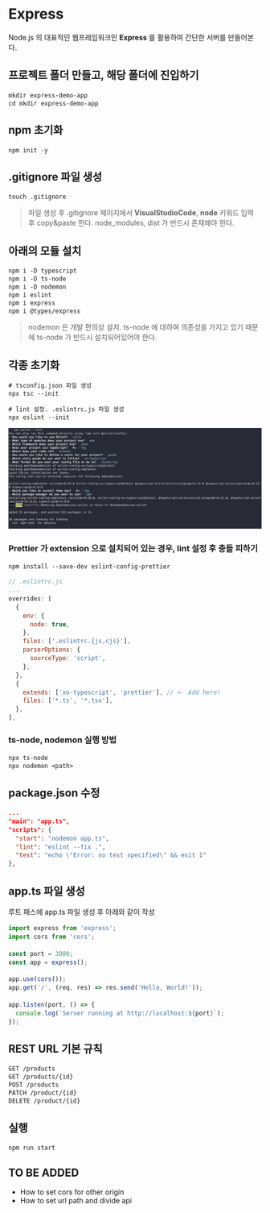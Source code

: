 # Express

Node.js 의 대표적인 웹프레임워크인 **Express** 를 활용하여 간단한 서버를 만들어본다.

## 프로젝트 폴더 만들고, 해당 폴더에 진입하기

```shell
mkdir express-demo-app
cd mkdir express-demo-app
```

## npm 초기화

```shell
npm init -y
```

## .gitignore 파일 생성

```shell
touch .gitignore
```

> 파일 생성 후 .gitignore 페이지에서 **VisualStudioCode**, **node** 키워드 입력 후
> copy&paste 한다. node_modules, dist 가 반드시 존재해야 한다.

## 아래의 모듈 설치

```shell
npm i -D typescript
npm i -D ts-node
npm i -D nodemon
npm i eslint
npm i express
npm i @types/express
```

> nodemon 은 개발 편의상 설치. ts-node 에 대하여 의존성을 가지고 있기 때문에
> ts-node 가 반드시 설치되어있어야 한다.

## 각종 초기화

```shell
# tsconfig.json 파일 생성
npx tsc --init
```

```shell
# lint 설정. .eslintrc.js 파일 생성
npx eslint --init
```

![lint-init-for-node.png](/asset/lint-init-for-node.png)

### Prettier 가 extension 으로 설치되어 있는 경우, lint 설정 후 충돌 피하기

```shell
npm install --save-dev eslint-config-prettier
```

```javascript
// .eslintrc.js
...
overrides: [
  {
    env: {
      node: true,
    },
    files: ['.eslintrc.{js,cjs}'],
    parserOptions: {
      sourceType: 'script',
    },
  },
  {
    extends: ['xo-typescript', 'prettier'], // <- Add here!
    files: ['*.ts', '*.tsx'],
  },
],
```

### ts-node, nodemon 실행 방법

```shell
npx ts-node
npx nodemon <path>
```

## package.json 수정

```json
...
"main": "app.ts",
"scripts": {
  "start": "nodemon app.ts",
  "lint": "eslint --fix .",
  "test": "echo \"Error: no test specified\" && exit 1"
},
```

## app.ts 파일 생성

루트 패스에 app.ts 파일 생성 후 아래와 같이 작성

```javascript
import express from 'express';
import cors from 'cors';

const port = 3000;
const app = express();

app.use(cors());
app.get('/', (req, res) => res.send('Hello, World!'));

app.listen(port, () => {
  console.log(`Server running at http://localhost:${port}`);
});
```

## REST URL 기본 규칙

```plain
GET /products
GET /products/{id}
POST /products
PATCH /product/{id}
DELETE /product/{id}
```

## 실행

```shell
npm run start
```

## TO BE ADDED

- How to set cors for other origin
- How to set url path and divide api
